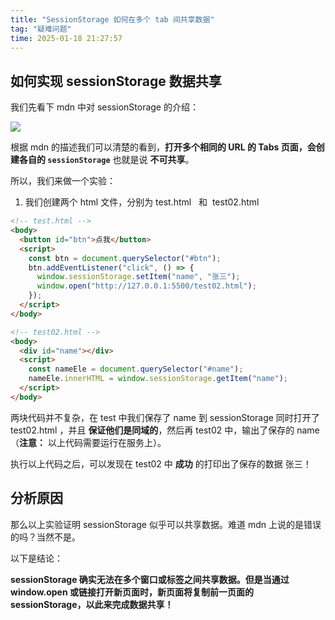 ```yaml
---
title: "SessionStorage 如何在多个 tab 间共享数据"
tag: "疑难问题"
time: 2025-01-18 21:27:57
---
```


## 如何实现 sessionStorage 数据共享

我们先看下 mdn 中对 sessionStorage 的介绍：

<img src="../imgs/136/20.webp" />

根据 mdn 的描述我们可以清楚的看到，**打开多个相同的 URL 的 Tabs 页面，会创建各自的 `sessionStorage`** 也就是说 **不可共享**。

所以，我们来做一个实验：

1. 我们创建两个 html 文件，分别为 test.html   和  test02.html

```html
<!-- test.html -->
<body>
  <button id="btn">点我</button>
  <script>
    const btn = document.querySelector("#btn");
    btn.addEventListener("click", () => {
      window.sessionStorage.setItem("name", "张三");
      window.open("http://127.0.0.1:5500/test02.html");
    });
  </script>
</body>
```

```html
<!-- test02.html -->
<body>
  <div id="name"></div>
  <script>
    const nameEle = document.querySelector("#name");
    nameEle.innerHTML = window.sessionStorage.getItem("name");
  </script>
</body>
```

两块代码并不复杂，在 test 中我们保存了 name 到 sessionStorage 同时打开了 test02.html ，并且 **保证他们是同域的**，然后再 test02 中，输出了保存的 name（**注意：** 以上代码需要运行在服务上）。

执行以上代码之后，可以发现在 test02 中 **成功** 的打印出了保存的数据 张三！

## 分析原因

那么以上实验证明 sessionStorage 似乎可以共享数据。难道 mdn 上说的是错误的吗？当然不是。

以下是结论：

**sessionStorage 确实无法在多个窗口或标签之间共享数据。但是当通过 window.open 或链接打开新页面时，新页面将复制前一页面的 sessionStorage，以此来完成数据共享！**
